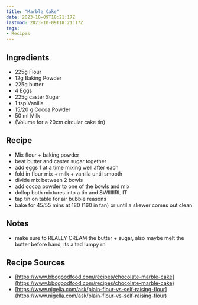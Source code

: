 ```yaml
---
title: "Marble Cake"
date: 2023-10-09T18:21:17Z
lastmod: 2023-10-09T18:21:17Z
tags:
- Recipes
---
```


## Ingredients

- 225g Flour
- 12g Baking Powder
- 225g butter
- 4 Eggs
- 225g caster Sugar
- 1 tsp Vanilla
- 15/20 g Cocoa Powder
- 50 ml Milk
- (Volume for a 20cm circular cake tin)

## Recipe

- Mix flour + baking powder
- beat butter and caster sugar together
- add eggs 1 at a time mixing well after each
- fold in flour mix + milk + vanilla until smooth
- divide mix between 2 bowls
- add cocoa powder to one of the bowls and mix
- dollop both mixtures into a tin and SWIIIIIRL IT
- tap tin on table for air bubble reasons
- bake for 45/55 mins at 180 (160 in fan) or until a skewer comes out clean

## Notes

- make sure to REALLY CREAM the butter + sugar, also maybe melt the butter before hand, its a tad lumpy rn

## Recipe Sources

- [https://www.bbcgoodfood.com/recipes/chocolate-marble-cake](https://www.bbcgoodfood.com/recipes/chocolate-marble-cake)
- [https://www.nigella.com/ask/plain-flour-vs-self-raising-flour](https://www.nigella.com/ask/plain-flour-vs-self-raising-flour)

